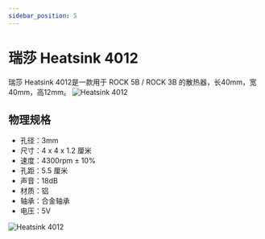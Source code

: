 ```yaml
---
sidebar_position: 5
---
```


# 瑞莎 Heatsink 4012

瑞莎 Heatsink 4012是一款用于 ROCK 5B / ROCK 3B 的散热器，长40mm，宽40mm，高12mm。
![Heatsink 4012](/img/accessories/heatsink-4012-1.webp)

## 物理规格

- 孔径：3mm
- 尺寸：4 x 4 x 1.2 厘米
- 速度：4300rpm ± 10%
- 孔距：5.5 厘米
- 声音：18dB
- 材质：铝
- 轴承：合金轴承
- 电压：5V

![Heatsink 4012](/img/accessories/heatsink-4012-2.webp)
